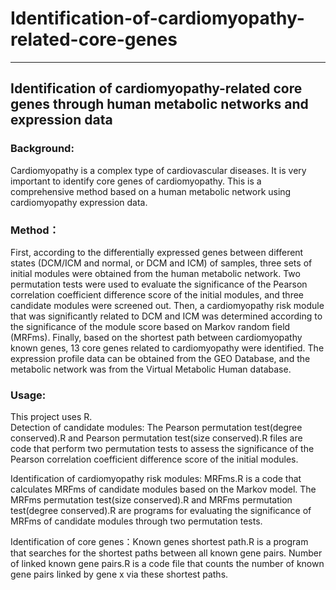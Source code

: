 # Identification-of-cardiomyopathy-related-core-genes
---
## Identification of cardiomyopathy-related core genes through human metabolic networks and expression data
### Background:
Cardiomyopathy is a complex type of cardiovascular diseases. It is very important to identify core genes of cardiomyopathy. This is a comprehensive method based on a human metabolic network using cardiomyopathy expression data.    
### Method：    
First, according to the differentially expressed genes between different states (DCM/ICM and normal, or DCM and ICM) of samples, three sets of initial modules were obtained from the human metabolic network. Two permutation tests were used to evaluate the significance of the Pearson correlation coefficient difference score of the initial modules, and three candidate modules were screened out. Then, a cardiomyopathy risk module that was significantly related to DCM and ICM was determined according to the significance of the module score based on Markov random field (MRFms). Finally, based on the shortest path between cardiomyopathy known genes, 13 core genes related to cardiomyopathy were identified. The expression profile data can be obtained from the GEO Database, and the metabolic network was from the Virtual Metabolic Human database.  
### Usage:  
This project uses R.  
Detection of candidate modules: The Pearson permutation test(degree conserved).R and Pearson permutation test(size conserved).R files are code that perform two permutation tests to assess the significance of the Pearson correlation coefficient difference score of the initial modules.    

Identification of cardiomyopathy risk modules: MRFms.R is a code that calculates MRFms of candidate modules based on the Markov model. The MRFms permutation test(size conserved).R and MRFms permutation test(degree conserved).R are programs for evaluating the significance of MRFms of candidate modules through two permutation tests. 

Identification of core genes：Known genes shortest path.R is a program that searches for the shortest paths between all known gene pairs. Number of linked known gene pairs.R is a code file that counts the number of known gene pairs linked by gene x via these shortest paths. 

